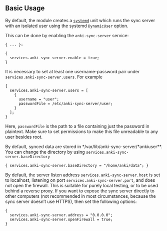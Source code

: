 ## Basic Usage

By default, the module creates a [`systemd`](https://www.freedesktop.org/wiki/Software/systemd/) unit which runs the sync server with an isolated user using the systemd `DynamicUser` option.

This can be done by enabling the `anki-sync-server` service:

```programlisting
{ ... }:

{
  services.anki-sync-server.enable = true;
}
```

It is necessary to set at least one username-password pair under `services.anki-sync-server.users`. For example

```programlisting
{
  services.anki-sync-server.users = [
    {
      username = "user";
      passwordFile = /etc/anki-sync-server/user;
    }
  ];
}
```

Here, `passwordFile` is the path to a file containing just the password in plaintext. Make sure to set permissions to make this file unreadable to any user besides root.

By default, synced data are stored in */var/lib/anki-sync-server/*ankiuser\*\*. You can change the directory by using `services.anki-sync-server.baseDirectory`

```programlisting
{ services.anki-sync-server.baseDirectory = "/home/anki/data"; }
```

By default, the server listen address `services.anki-sync-server.host` is set to localhost, listening on port `services.anki-sync-server.port`, and does not open the firewall. This is suitable for purely local testing, or to be used behind a reverse proxy. If you want to expose the sync server directly to other computers (not recommended in most circumstances, because the sync server doesn’t use HTTPS), then set the following options:

```programlisting
{
  services.anki-sync-server.address = "0.0.0.0";
  services.anki-sync-server.openFirewall = true;
}
```
